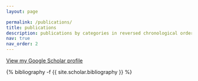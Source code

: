 ```yaml
---
layout: page

permalink: /publications/
title: publications
description: publications by categories in reversed chronological order
nav: true
nav_order: 2
---
```

<!-- _pages/publications.md -->
<p><a href="https://scholar.google.co.kr/citations?hl=en&user=Cg_LS4wAAAAJ" target="_blank" rel="noopener">View my Google Scholar profile</a></p>

<div class="publications">

{% bibliography -f {{ site.scholar.bibliography }} %}

</div>
